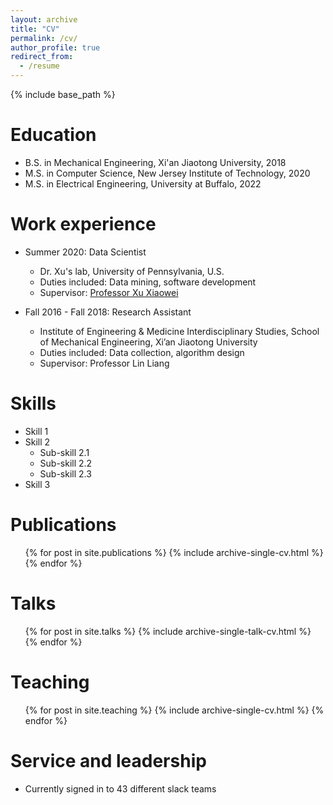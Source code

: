 ```yaml
---
layout: archive
title: "CV"
permalink: /cv/
author_profile: true
redirect_from:
  - /resume
---
```


{% include base_path %}

Education
======
* B.S. in Mechanical Engineering, Xi'an Jiaotong University, 2018
* M.S. in Computer Science, New Jersey Institute of Technology, 2020
* M.S. in Electrical Engineering, University at Buffalo, 2022

Work experience
======
* Summer 2020: Data Scientist
  * Dr. Xu's lab, University of Pennsylvania, U.S.
  * Duties included: Data mining, software development
  * Supervisor: [Professor Xu Xiaowei](http://pathology.med.upenn.edu/department/people/525/xiaowei-george-xu)

* Fall 2016 - Fall 2018: Research Assistant
  * Institute of Engineering & Medicine Interdisciplinary Studies, School of Mechanical Engineering, Xi’an Jiaotong University
  * Duties included: Data collection, algorithm design
  * Supervisor: Professor Lin Liang
  
Skills
======
* Skill 1
* Skill 2
  * Sub-skill 2.1
  * Sub-skill 2.2
  * Sub-skill 2.3
* Skill 3

Publications
======
  <ul>{% for post in site.publications %}
    {% include archive-single-cv.html %}
  {% endfor %}</ul>
  
Talks
======
  <ul>{% for post in site.talks %}
    {% include archive-single-talk-cv.html %}
  {% endfor %}</ul>
  
Teaching
======
  <ul>{% for post in site.teaching %}
    {% include archive-single-cv.html %}
  {% endfor %}</ul>
  
Service and leadership
======
* Currently signed in to 43 different slack teams
